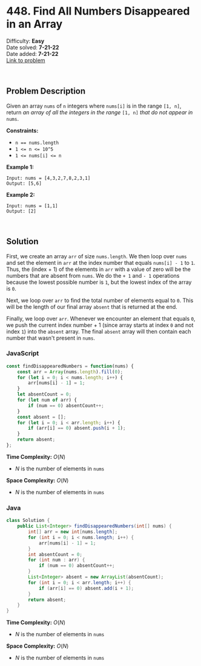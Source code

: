 # 448. Find All Numbers Disappeared in an Array

Difficulty: **Easy**  
Date solved: **7-21-22**  
Date added: **7-21-22**  
[Link to problem](https://leetcode.com/problems/find-all-numbers-disappeared-in-an-array/)

<br>

## Problem Description

Given an array `nums` of `n` integers where `nums[i]` is in the range `[1, n]`, return *an array of all the integers in the range* `[1, n]` *that do not appear in* `nums`.

**Constraints:**

- `n == nums.length`
- `1 <= n <= 10^5`
- `1 <= nums[i] <= n`

**Example 1:**

```
Input: nums = [4,3,2,7,8,2,3,1]
Output: [5,6]
```

**Example 2:**

```
Input: nums = [1,1]
Output: [2]
```

<br>

## Solution

First, we create an array `arr` of size `nums.length`. We then loop over `nums` and set the element in `arr` at the index number that equals `nums[i] - 1` to `1`. Thus, the (index + 1) of the elements in `arr` with a value of zero will be the numbers that are absent from `nums`. We do the `+ 1` and `- 1` operations because the lowest possible number is `1`, but the lowest index of the array is `0`.

Next, we loop over `arr` to find the total number of elements equal to `0`. This will be the length of our final array `absent` that is returned at the end.

Finally, we loop over `arr`. Whenever we encounter an element that equals `0`, we push the current index number + 1 (since array starts at index `0` and not index `1`) into the `absent` array. The final `absent` array will then contain each number that wasn't present in `nums`.

### **JavaScript**

```js
const findDisappearedNumbers = function(nums) {
    const arr = Array(nums.length).fill(0);
    for (let i = 0; i < nums.length; i++) {
        arr[nums[i] - 1] = 1;
    }
    let absentCount = 0;
    for (let num of arr) {
        if (num == 0) absentCount++;
    }
    const absent = [];
    for (let i = 0; i < arr.length; i++) {
        if (arr[i] == 0) absent.push(i + 1);
    }
    return absent;
};
```

**Time Complexity:** $O(N)$
- $N$ is the number of elements in `nums`

**Space Complexity:** $O(N)$
- $N$ is the number of elements in `nums`

### **Java**

```java
class Solution {
    public List<Integer> findDisappearedNumbers(int[] nums) {
        int[] arr = new int[nums.length];
        for (int i = 0; i < nums.length; i++) {
            arr[nums[i] - 1] = 1;
        }
        int absentCount = 0;
        for (int num : arr) {
            if (num == 0) absentCount++;
        }
        List<Integer> absent = new ArrayList(absentCount);
        for (int i = 0; i < arr.length; i++) {
            if (arr[i] == 0) absent.add(i + 1);
        }
        return absent;
    }
}
```

**Time Complexity:** $O(N)$
- $N$ is the number of elements in `nums`

**Space Complexity:** $O(N)$
- $N$ is the number of elements in `nums`